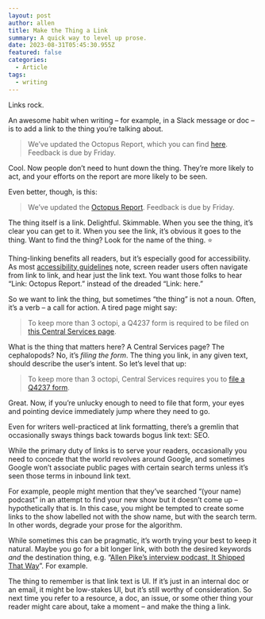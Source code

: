 ```yaml
---
layout: post
author: allen
title: Make the Thing a Link
summary: A quick way to level up prose.
date: 2023-08-31T05:45:30.955Z
featured: false
categories:
  - Article
tags:
  - writing
---
```


Links rock.

An awesome habit when writing – for example, in a Slack message or doc – is to add a link to the thing you’re talking about.

> We’ve updated the Octopus Report, which you can find [here](https://www.youtube.com/watch?v=ebeNeQFUMa0). Feedback is due by Friday.

Cool. Now people don’t need to hunt down the thing. They’re more likely to act, and your efforts on the report are more likely to be seen.

Even better, though, is this:

> We’ve updated the [Octopus Report](https://www.youtube.com/watch?v=ebeNeQFUMa0). Feedback is due by Friday.

The thing itself is a link. Delightful. Skimmable. When you see the thing, it’s clear you can get to it. When you see the link, it’s obvious it goes to the thing. Want to find the thing? Look for the name of the thing. ⭐

Thing-linking benefits all readers, but it’s especially good for accessibility. As most [accessibility guidelines](https://usability.yale.edu/web-accessibility/articles/links) note, screen reader users often navigate from link to link, and hear just the link text. You want those folks to hear “Link: Octopus Report.” instead of the dreaded “Link: here.”

So we want to link the thing, but sometimes “the thing” is not a noun. Often, it’s a verb – a call for action. A tired page might say:

> To keep more than 3 octopi, a Q4237 form is required to be filed on [this Central Services page](https://www.youtube.com/watch?v=V-yXL-LDMyg).

What is the thing that matters here? A Central Services page? The cephalopods? No, it’s *filing the form*. The thing you link, in any given text, should describe the user’s intent. So let’s level that up:

> To keep more than 3 octopi, Central Services requires you to [file a Q4237 form](https://www.youtube.com/watch?v=V-yXL-LDMyg).

Great. Now, if you’re unlucky enough to need to file that form, your eyes and pointing device immediately jump where they need to go.

Even for writers well-practiced at link formatting, there’s a gremlin that occasionally sways things back towards bogus link text: SEO.

While the primary duty of links is to serve your readers, occasionally you need to concede that the world revolves around Google, and sometimes Google won’t associate public pages with certain search terms unless it’s seen those terms in inbound link text.

For example, people might mention that they’ve searched “(your name) podcast” in an attempt to find your new show but it doesn’t come up – hypothetically that is. In this case, you might be tempted to create some links to the show labelled not with the show name, but with the search term. In other words, degrade your prose for the algorithm.

While sometimes this can be pragmatic, it’s worth trying your best to keep it natural. Maybe you go for a bit longer link, with both the desired keywords *and* the destination thing, e.g. “[Allen Pike’s interview podcast, It Shipped That Way](https://itshipped.fm/)”. For example.

The thing to remember is that link text is UI. If it’s just in an internal doc or an email, it might be low-stakes UI, but it’s still worthy of consideration. So next time you refer to a resource, a doc, an issue, or some other thing your reader might care about, take a moment – and make the thing a link.

